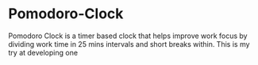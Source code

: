 # Pomodoro-Clock
Pomodoro Clock is a timer based clock that helps improve work focus by dividing work time in 25 mins intervals and short breaks within. This is my try at developing one
